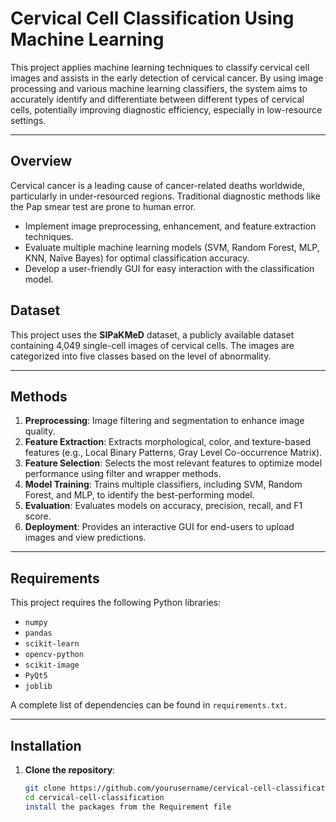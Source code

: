 # Cervical Cell Classification Using Machine Learning

This project applies machine learning techniques to classify cervical cell images and assists in the early detection of cervical cancer. By using image processing and various machine learning classifiers, the system aims to accurately identify 
and differentiate between different types of cervical cells, potentially improving diagnostic efficiency, especially in low-resource settings.

---


## Overview
Cervical cancer is a leading cause of cancer-related deaths worldwide, particularly in under-resourced regions. Traditional diagnostic methods like the Pap smear test are prone to human error.

- Implement image preprocessing, enhancement, and feature extraction techniques.
- Evaluate multiple machine learning models (SVM, Random Forest, MLP, KNN, Naïve Bayes) for optimal classification accuracy.
- Develop a user-friendly GUI for easy interaction with the classification model.

## Dataset
This project uses the **SIPaKMeD** dataset, a publicly available dataset containing 4,049 single-cell images of cervical cells. The images are categorized into five classes based on the level of abnormality.

---

## Methods
1. **Preprocessing**: Image filtering and segmentation to enhance image quality.
2. **Feature Extraction**: Extracts morphological, color, and texture-based features (e.g., Local Binary Patterns, Gray Level Co-occurrence Matrix).
3. **Feature Selection**: Selects the most relevant features to optimize model performance using filter and wrapper methods.
4. **Model Training**: Trains multiple classifiers, including SVM, Random Forest, and MLP, to identify the best-performing model.
5. **Evaluation**: Evaluates models on accuracy, precision, recall, and F1 score.
6. **Deployment**: Provides an interactive GUI for end-users to upload images and view predictions.

---

## Requirements
This project requires the following Python libraries:
- `numpy`
- `pandas`
- `scikit-learn`
- `opencv-python`
- `scikit-image`
- `PyQt5`
- `joblib`

A complete list of dependencies can be found in `requirements.txt`.

---

## Installation
1. **Clone the repository**:
   ```bash
   git clone https://github.com/yourusername/cervical-cell-classification.git
   cd cervical-cell-classification
   install the packages from the Requirement file
